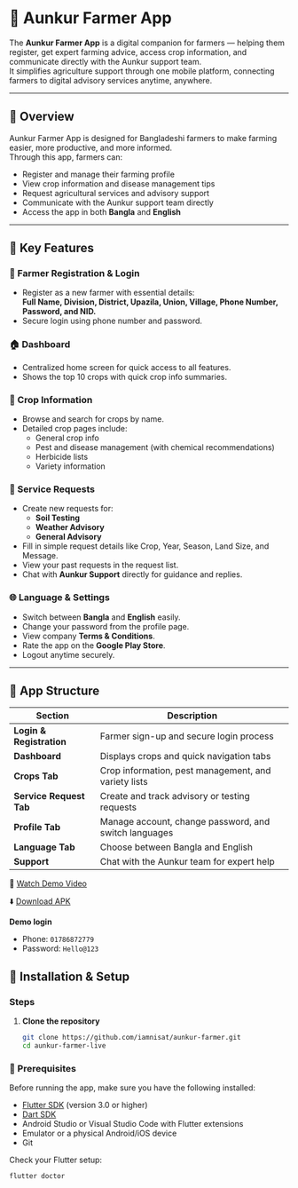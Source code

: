 # 🌾 Aunkur Farmer App

The **Aunkur Farmer App** is a digital companion for farmers — helping them register, get expert farming advice, access crop information, and communicate directly with the Aunkur support team.  
It simplifies agriculture support through one mobile platform, connecting farmers to digital advisory services anytime, anywhere.

---

## 📱 Overview

Aunkur Farmer App is designed for Bangladeshi farmers to make farming easier, more productive, and more informed.  
Through this app, farmers can:

- Register and manage their farming profile  
- View crop information and disease management tips  
- Request agricultural services and advisory support  
- Communicate with the Aunkur support team directly  
- Access the app in both **Bangla** and **English**

---

## 🌟 Key Features

### 👤 Farmer Registration & Login
- Register as a new farmer with essential details:  
  **Full Name, Division, District, Upazila, Union, Village, Phone Number, Password, and NID.**  
- Secure login using phone number and password.  

### 🏠 Dashboard
- Centralized home screen for quick access to all features.  
- Shows the top 10 crops with quick crop info summaries.  

### 🌾 Crop Information
- Browse and search for crops by name.  
- Detailed crop pages include:
  - General crop info  
  - Pest and disease management (with chemical recommendations)  
  - Herbicide lists  
  - Variety information  

### 🧾 Service Requests
- Create new requests for:
  - **Soil Testing**
  - **Weather Advisory**
  - **General Advisory**
- Fill in simple request details like Crop, Year, Season, Land Size, and Message.  
- View your past requests in the request list.  
- Chat with **Aunkur Support** directly for guidance and replies.  

### 🌐 Language & Settings
- Switch between **Bangla** and **English** easily.  
- Change your password from the profile page.  
- View company **Terms & Conditions**.  
- Rate the app on the **Google Play Store**.  
- Logout anytime securely.  

---

## 🧩 App Structure

| Section | Description |
|----------|--------------|
| **Login & Registration** | Farmer sign-up and secure login process |
| **Dashboard** | Displays crops and quick navigation tabs |
| **Crops Tab** | Crop information, pest management, and variety lists |
| **Service Request Tab** | Create and track advisory or testing requests |
| **Profile Tab** | Manage account, change password, and switch languages |
| **Language Tab** | Choose between Bangla and English |
| **Support** | Chat with the Aunkur team for expert help |

🎥 [Watch Demo Video](https://drive.google.com/file/d/1ZemkQqNdT3g9tjMGgol3LFsIqgS0594P/view?usp=sharing)

⬇️ [Download APK](https://drive.google.com/file/d/1WdO0vheCIvP_hGOB6O6xF_OewiiZJrtM/view?usp=sharing)

**Demo login**  
- Phone: `01786872779`  
- Password: `Hello@123`


## 🚀 Installation & Setup

### Steps
1. **Clone the repository**
   ```bash
   git clone https://github.com/iamnisat/aunkur-farmer.git
   cd aunkur-farmer-live

### 🧰 Prerequisites

Before running the app, make sure you have the following installed:

- [Flutter SDK](https://flutter.dev/docs/get-started/install) (version 3.0 or higher)  
- [Dart SDK](https://dart.dev/get-dart)  
- Android Studio or Visual Studio Code with Flutter extensions  
- Emulator or a physical Android/iOS device  
- Git  

Check your Flutter setup:
```bash
flutter doctor
